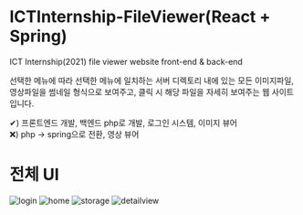 # ICTInternship-FileViewer(React + Spring)
ICT Internship(2021) file viewer website front-end & back-end

선택한 메뉴에 따라 선택한 메뉴에 일치하는 서버 디렉토리 내에 있는 모든 이미지파일, 영상파일을 썸네일 형식으로 보여주고, 클릭 시 해당 파일을 자세히 보여주는 웹 사이트입니다.

✔) 프론트엔드 개발, 백엔드 php로 개발, 로그인 시스템, 이미지 뷰어
<br/>
❌) php -> spring으로 전환, 영상 뷰어

# 전체 UI
![login](https://user-images.githubusercontent.com/60428537/133401063-79e6a74e-34f3-4b44-9028-67b2959e045f.PNG)
![home](https://user-images.githubusercontent.com/60428537/133401166-424f5785-b774-491b-a1a8-4f526506ef63.PNG)
![storage](https://user-images.githubusercontent.com/60428537/133401229-c0218931-35a4-4384-950f-cbb975e0fb0b.PNG)
![detailview](https://user-images.githubusercontent.com/60428537/133401287-35994207-b4ea-4f29-904f-5ee45ddf8067.PNG)
